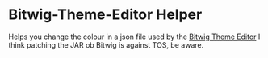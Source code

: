 # Bitwig-Theme-Editor Helper
Helps you change the colour in a json file used by the [Bitwig Theme Editor](https://github.com/Berikai/bitwig-theme-editor)
I think patching the JAR ob Bitwig is against TOS, be aware.
